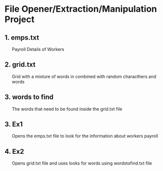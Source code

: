 # File Opener/Extraction/Manipulation Project


## 1. emps.txt

<ol>

Payroll Details of Workers 

</ol>

## 2. grid.txt

<ol>

Grid with a mixture of words in combined  with random characthers and words

</ol>


## 3. words to find

<ol>

The words that need to be found inside the grid.txt file
 
</ol>


 ## 3. Ex1 
 
<ol>

Opens the emps.txt file to look for the information about workers payroll

</ol>

## 4. Ex2 

<ol>

Opens grid.txt file and uses looks for words using wordstofind.txt file

</ol>






